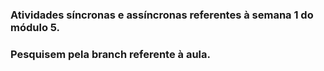 ### Atividades síncronas e assíncronas referentes à semana 1 do módulo 5.

### Pesquisem pela branch referente à aula.
